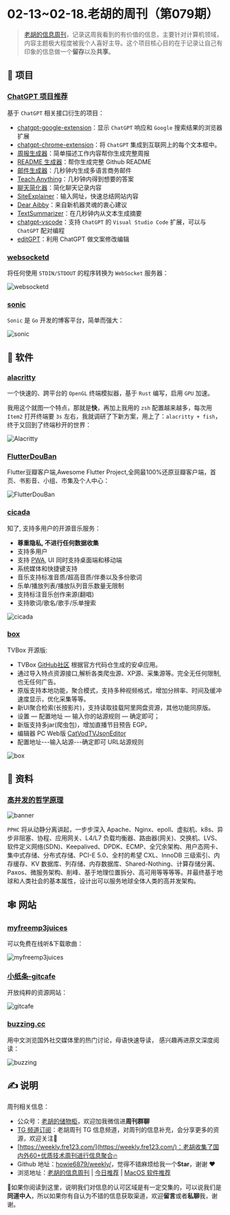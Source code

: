# 02-13~02-18.老胡的周刊（第079期）

> [老胡的信息周刊](https://weekly.howie6879.com/)，记录这周我看到的有价值的信息，主要针对计算机领域，内容主题极大程度被我个人喜好主导。这个项目核心目的在于记录让自己有印象的信息做一个**留存**以及**共享**。

## 🎯 项目

### [ChatGPT 项目推荐](https://weekly.howie6879.com/2023/02-13~02-18.%E8%80%81%E8%83%A1%E7%9A%84%E5%91%A8%E5%88%8A%EF%BC%88%E7%AC%AC079%E6%9C%9F%EF%BC%89.html?h=chatgpt#chatgpt)

基于 `ChatGPT` 相关接口衍生的项目：

- [chatgpt-google-extension](https://github.com/wong2/chatgpt-google-extension)：显示 `ChatGPT` 响应和 `Google` 搜索结果的浏览器扩展
- [chatgpt-chrome-extension](https://github.com/gragland/chatgpt-chrome-extension)：将 `ChatGPT` 集成到互联网上的每个文本框中。
- [周报生成器](https://weeklyreport.avemaria.fun/zh)：简单描述工作内容帮你生成完整周报
- [README 生成器](https://readme.rustc.cloud/zh)：帮你生成完整 Github README
- [邮件生成器](https://email-helper.vercel.app/)：几秒钟内生成多语言商务邮件
- [Teach Anything](https://www.teach-anything.com/)：几秒钟内得到想要的答案
- [聊天简化器](https://chat-simplifier.imzbb.cc/zh)：简化聊天记录内容
- [SiteExplainer](https://siteexplainer.vercel.app/)：输入网址，快速总结网站内容
- [Dear Aibby](https://www.dearaibby.com/)：来自新机器灵魂的衷心建议
- [TextSummarizer](https://text-summarizer-seven.vercel.app/)：在几秒钟内从文本生成摘要
- [chatgpt-vscode](https://github.com/mpociot/chatgpt-vscode)：支持 `ChatGPT` 的 `Visual Studio Code` 扩展，可以与 `ChatGPT` 配对编程
- [editGPT](https://chrome.google.com/webstore/detail/editgpt/mognjodfeldknhobgbnkoomipkmlnnhk)：利用 ChatGPT 做文案修改编辑

### [websocketd](https://github.com/joewalnes/websocketd)

将任何使用 `STDIN/STDOUT` 的程序转换为 `WebSocket` 服务器：

![websocketd](https://images-1252557999.file.myqcloud.com/uPic/websocketd.jpg)

### [sonic](https://github.com/go-sonic/sonic)

`Sonic` 是 `Go` 开发的博客平台，简单而强大：

![sonic](https://images-1252557999.file.myqcloud.com/uPic/sonic.png)

## 🤖 软件

### [alacritty](https://github.com/alacritty/alacritty)

一个快速的、跨平台的 `OpenGL` 终端模拟器，基于 `Rust` 编写，启用 `GPU` 加速。

我用这个就图一个特点，那就是**快**，再加上我用的 `zsh` 配置越来越多，每次用 `Item2` 打开终端要 `3s` 左右，我就调研了下新方案，用上了：`alacritty + fish`，终于又回到了终端秒开的世界：

![Alacritty](https://images-1252557999.file.myqcloud.com/uPic/Alacritty.jpg)

### [FlutterDouBan](https://github.com/kaina404/FlutterDouBan)

Flutter豆瓣客户端,Awesome Flutter Project,全网最100%还原豆瓣客户端，首页、书影音、小组、市集及个人中心：

![FlutterDouBan](https://images-1252557999.file.myqcloud.com/uPic/FlutterDouBan.jpg)

### [cicada](https://github.com/mebtte/cicada)

知了, 支持多用户的开源音乐服务：

- **尊重隐私, 不进行任何数据收集**
- 支持多用户
- 支持 [PWA](https://developer.mozilla.org/docs/Web/Progressive_web_apps), UI 同时支持桌面端和移动端
- 系统媒体和快捷键支持
- 音乐支持标准音质/超高音质/伴奏以及多份歌词
- 乐单/播放列表/播放队列音乐数量无限制
- 支持标注音乐创作来源(翻唱)
- 支持歌词/歌名/歌手/乐单搜索

![cicada](https://images-1252557999.file.myqcloud.com/uPic/cicada.png)

### [box](https://github.com/liu673cn/box)

TVBox 开源版:

- TVBox [GitHub社区](https://github.com/CatVodTVOfficial/TVBoxOSC) 根据官方代码仓生成的安卓应用。
- 通过导入特点资源接口,解析各类爬虫源、XP源、采集源等。完全无任何限制,也无任何广告。
- 原版支持本地功能，聚合模式，支持多种视频格式，增加分辨率、时间及缓冲速度显示，优化采集等等。
- 新UI聚合检索(长按影片)，支持读取挂载阿里网盘资源，其他功能同原版。
- 设置 — 配置地址 — 输入你的站源规则 — 确定即可；
- 新版支持多jar(爬虫包)，增加直播节目预告 EGP。
- 编辑器 PC Web版 [CatVodTVJsonEditor](https://catvodtvofficial.github.io/CatVodTVJsonEditor/)
- 配置地址---输入站源---确定即可 URL站源规则

![box](https://images-1252557999.file.myqcloud.com/uPic/box.jpg)

## 👀 资料

### [高并发的哲学原理](https://github.com/johnlui/PPHC)

![banner](https://images-1252557999.file.myqcloud.com/uPic/banner.jpg)

`PPHC` 将从动静分离讲起，一步步深入 Apache、Nginx、epoll、虚拟机、k8s、异步非阻塞、协程、应用网关、L4/L7 负载均衡器、路由器(网关)、交换机、LVS、软件定义网络(SDN)、Keepalived、DPDK、ECMP、全冗余架构、用户态网卡、集中式存储、分布式存储、PCI-E 5.0、全村的希望 CXL、InnoDB 三级索引、内存缓存、KV 数据库、列存储、内存数据库、Shared-Nothing、计算存储分离、Paxos、微服务架构、削峰、基于地理位置拆分、高可用等等等等。并最终基于地球和人类社会的基本属性，设计出可以服务地球全体人类的高并发架构。

## 🕸 网站

### [myfreemp3juices](https://myfreemp3juices.cc/)

可以免费在线听&下载歌曲：

![myfreemp3juices](https://images-1252557999.file.myqcloud.com/uPic/myfreemp3juices.jpg)

### [小纸条-gitcafe](https://u.gitcafe.net/)

开放纯粹的资源网站：

![gitcafe](https://images-1252557999.file.myqcloud.com/uPic/gitcafe.jpg)

### [buzzing.cc](https://www.buzzing.cc/)

用中文浏览国外社交媒体里的热门讨论，母语快速导读， 感兴趣再进原文深度阅读：

![buzzing](https://images-1252557999.file.myqcloud.com/uPic/buzzing.jpg)

## ✍️ 说明

周刊相关信息：

- 公众号：[老胡的储物柜](https://images-1252557999.file.myqcloud.com/uPic/ETIbMe.jpg)，欢迎加我微信进**周刊群聊**
- [TG 频道订阅](https://t.me/howie_weekly)：老胡周刊 TG 信息频道，对周刊的信息补充，会分享更多的资源，欢迎关注👏
- [https://weekly.fre123.com/](https://weekly.fre123.com/)：老胡收集了国内外60+优质技术周刊进行信息聚合🔥
- Github 地址：[howie6879/weekly/](https://github.com/howie6879/weekly/)，觉得不错麻烦给我一个**Star**，谢谢 ❤️
- 浏览地址：[老胡的信息周刊](https://weekly.howie6879.com) | [今日推荐](https://weekly.howie6879.com/recommend/index.html) | [MacOS 软件推荐](https://weekly.howie6879.com/soft/mac.html)

🙌如果你阅读到这里，说明我们对信息的认可区域是有一定交集的，可以说我们是**同道中人**，所以如果你有自认为不错的信息获取渠道，欢迎**留言**或者**私聊**我，谢谢。
